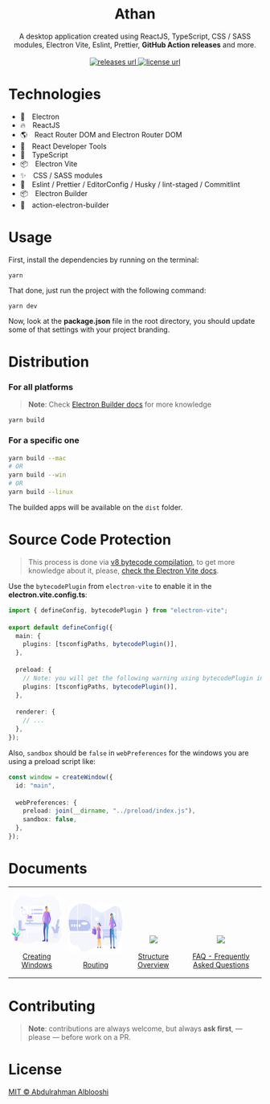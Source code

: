 <h1 align="center">Athan</h1>

<p align="center">A desktop application created using ReactJS, TypeScript, CSS / SASS modules, Electron Vite, Eslint, Prettier, <strong>GitHub Action releases</strong> and more.
  <br/><br/>
  <!-- Version -->
  <a href="https://github.com/bo3ouf/athan/releases">
     <img alt="releases url" src="https://img.shields.io/github/v/release/bo3ouf/athan?style=for-the-badge&labelColor=1C1E26&color=99EDC3"/>
  </a>  
  <!-- License -->
  <a href="https://github.com/bo3ouf/athan/blob/main/LICENSE">
    <img alt="license url" src="https://img.shields.io/badge/license%20-MIT-1C1E26?style=for-the-badge&labelColor=1C1E26&color=99EDC3"/>
  </a>
</p>

# Technologies

- 🔋 Electron
- 🔥 ReactJS
- 🌎 React Router DOM and Electron Router DOM
- 🧐 React Developer Tools
- 💙 TypeScript
- 📦 Electron Vite
- ✨ CSS / SASS modules
- 💫 Eslint / Prettier / EditorConfig / Husky / lint-staged / Commitlint
- 📦 Electron Builder
- 🔮 action-electron-builder

# Usage

First, install the dependencies by running on the terminal:

```
yarn
```

That done, just run the project with the following command:

```
yarn dev
```

Now, look at the **package.json** file in the root directory, you should update some of that settings with your project branding.

# Distribution

### For all platforms

> **Note**: Check [Electron Builder docs](https://www.electron.build/cli) for more knowledge

```
yarn build
```

### For a specific one

```bash
yarn build --mac
# OR
yarn build --win
# OR
yarn build --linux
```

The builded apps will be available on the `dist` folder.

# Source Code Protection

> This process is done via [v8 bytecode compilation](https://nodejs.org/api/vm.html#vm_script_createcacheddata), to get more knowledge about it, please, [check the Electron Vite docs](https://evite.netlify.app/guide/source-code-protection.html).

Use the `bytecodePlugin` from `electron-vite` to enable it in the **electron.vite.config.ts**:

```ts
import { defineConfig, bytecodePlugin } from "electron-vite";

export default defineConfig({
  main: {
    plugins: [tsconfigPaths, bytecodePlugin()],
  },

  preload: {
    // Note: you will get the following warning using bytecodePlugin in the preload script in production build: "The vm module of Node.js is deprecated in the renderer process and will be removed", is up to you to keep bytecodePlugin here. Also, keep following the Electron Vite docs for more updates about this plugin!
    plugins: [tsconfigPaths, bytecodePlugin()],
  },

  renderer: {
    // ...
  },
});
```

Also, `sandbox` should be `false` in `webPreferences` for the windows you are using a preload script like:

```ts
const window = createWindow({
  id: "main",

  webPreferences: {
    preload: join(__dirname, "../preload/index.js"),
    sandbox: false,
  },
});
```

# Documents

<table >
  <tr>
    <td valign="bottom">
      <p align="center">
        <a href="./docs/CREATING_WINDOWS.md">
          <img src="./docs/images/creating-windows.svg" height="96" align="center" />
        </a>
        <br/><br/>
        <a href="./docs/CREATING_WINDOWS.md">Creating Windows</a>
      </p>
    </td>
    <td valign="bottom">
      <p align="center">
        <a href="./docs/ROUTING.md">
          <img src="./docs/images/routing.svg" height="96" align="center" />
        </a>
        <br/><br/>
        <a href="./docs/ROUTING.md">Routing</a>
      </p>
    </td>
    <td valign="bottom">
      <p align="center">
        <a href="./docs/STRUCTURE.md">
          <img src="./docs/images/understanding.svg" height="96" align="center" />
        </a>
        <br/><br/>
        <a href="./docs/STRUCTURE.md">Structure Overview</a>
      </p>
    </td>
    <td valign="bottom">
      <p align="center">
        <a href="./docs/FAQ.md">
          <img src="./docs/images/faq.svg" height="96" align="center" />
        </a>
        <br/><br/>
        <a href="./docs/FAQ.md">FAQ - Frequently Asked Questions</a>
      </p>
    </td>
  </tr>
</table>

# Contributing

> **Note**: contributions are always welcome, but always **ask first**, — please — before work on a PR.

# License

[MIT © Abdulrahman Alblooshi](https://github.com/bo3ouf/athan/blob/main/LICENSE)
